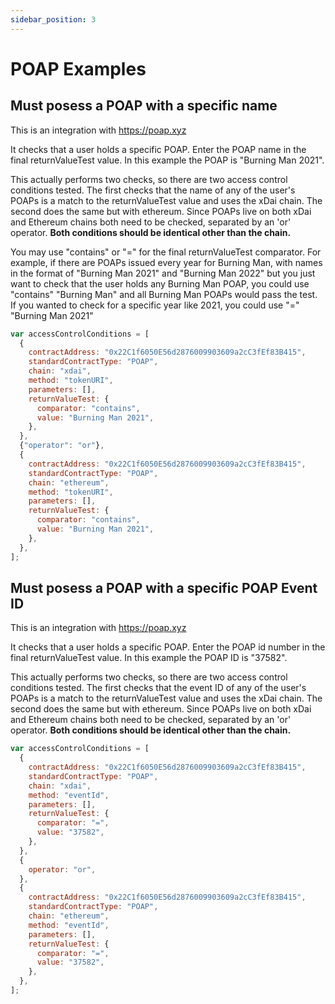 ```yaml
---
sidebar_position: 3
---
```


# POAP Examples

## Must posess a POAP with a specific name

This is an integration with https://poap.xyz

It checks that a user holds a specific POAP. Enter the POAP name in the final returnValueTest value. In this example the POAP is "Burning Man 2021".

This actually performs two checks, so there are two access control conditions tested. The first checks that the name of any of the user's POAPs is a match to the returnValueTest value and uses the xDai chain. The second does the same but with ethereum. Since POAPs live on both xDai and Ethereum chains both need to be checked, separated by an 'or' operator. **Both conditions should be identical other than the chain.**

You may use "contains" or "=" for the final returnValueTest comparator. For example, if there are POAPs issued every year for Burning Man, with names in the format of "Burning Man 2021" and "Burning Man 2022" but you just want to check that the user holds any Burning Man POAP, you could use "contains" "Burning Man" and all Burning Man POAPs would pass the test. If you wanted to check for a specific year like 2021, you could use "=" "Burning Man 2021"

```js
var accessControlConditions = [
  {
    contractAddress: "0x22C1f6050E56d2876009903609a2cC3fEf83B415",
    standardContractType: "POAP",
    chain: "xdai",
    method: "tokenURI",
    parameters: [],
    returnValueTest: {
      comparator: "contains",
      value: "Burning Man 2021",
    },
  },
  {"operator": "or"},
  {
    contractAddress: "0x22C1f6050E56d2876009903609a2cC3fEf83B415",
    standardContractType: "POAP",
    chain: "ethereum",
    method: "tokenURI",
    parameters: [],
    returnValueTest: {
      comparator: "contains",
      value: "Burning Man 2021",
    },
  },
];
```

## Must posess a POAP with a specific POAP Event ID

This is an integration with https://poap.xyz

It checks that a user holds a specific POAP. Enter the POAP id number in the final returnValueTest value. In this example the POAP ID is "37582".

This actually performs two checks, so there are two access control conditions tested. The first checks that the event ID of any of the user's POAPs is a match to the returnValueTest value and uses the xDai chain. The second does the same but with ethereum. Since POAPs live on both xDai and Ethereum chains both need to be checked, separated by an 'or' operator. **Both conditions should be identical other than the chain.**

```js
var accessControlConditions = [
  {
    contractAddress: "0x22C1f6050E56d2876009903609a2cC3fEf83B415",
    standardContractType: "POAP",
    chain: "xdai",
    method: "eventId",
    parameters: [],
    returnValueTest: {
      comparator: "=",
      value: "37582",
    },
  },
  {
    operator: "or",
  },
  {
    contractAddress: "0x22C1f6050E56d2876009903609a2cC3fEf83B415",
    standardContractType: "POAP",
    chain: "ethereum",
    method: "eventId",
    parameters: [],
    returnValueTest: {
      comparator: "=",
      value: "37582",
    },
  },
];
```
